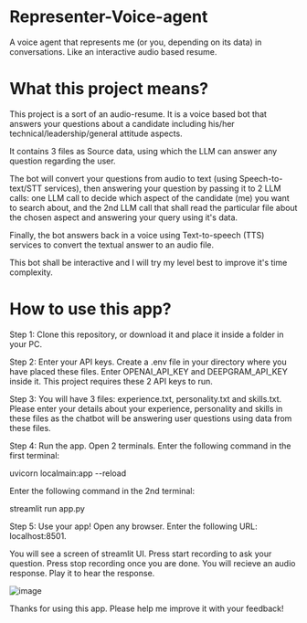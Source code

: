 # Representer-Voice-agent

A voice agent that represents me (or you, depending on its data) in conversations. Like an interactive audio based resume.

# What this project means?
This project is a sort of an audio-resume. It is a voice based bot that answers your questions about a candidate including his/her technical/leadership/general attitude aspects.

It contains 3 files as Source data, using which the LLM can answer any question regarding the user.

The bot will convert your questions from audio to text (using Speech-to-text/STT services), then answering your question by passing it to 2 LLM calls: one LLM call to decide which aspect of the candidate (me) you want to search about, and the 2nd LLM call that shall read the particular file about the chosen aspect and answering your query using it's data.

Finally, the bot answers back in a voice using Text-to-speech (TTS) services to convert the textual answer to an audio file.

This bot shall be interactive and I will try my level best to improve it's time complexity.

# How to use this app?

Step 1: Clone this repository, or download it and place it inside a folder in your PC.

Step 2: Enter your API keys. Create a .env file in your directory where you have placed these files. Enter OPENAI_API_KEY and DEEPGRAM_API_KEY inside it. This project requires these 2 API keys to run.

Step 3: You will have 3 files: experience.txt, personality.txt and skills.txt. Please enter your details about your experience, personality and skills in these files as the chatbot will be answering user questions using data from these files.

Step 4: Run the app. Open 2 terminals. Enter the following command in the first terminal:

uvicorn localmain:app --reload

Enter the following command in the 2nd terminal: 

streamlit run app.py

Step 5: Use your app! Open any browser. Enter the following URL:  localhost:8501.

You will see a screen of streamlit UI. Press start recording to ask your question. Press stop recording once you are done. You will recieve an audio response. Play it to hear the response.

![image](https://github.com/user-attachments/assets/438ddcba-4c92-4bb8-a07d-06c72e9a17ab)

Thanks for using this app. Please help me improve it with your feedback!
